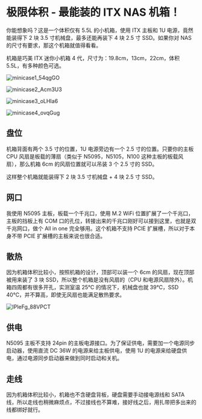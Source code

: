 # 极限体积 - 最能装的 ITX NAS 机箱！

你能想象吗？这是一个体积仅有 5.5L 的小机箱，使用 ITX 主板和 1U 电源，竟然能装得下 2 块 3.5 寸机械盘，最多还能再装下 4 块 2.5 寸 SSD。如果你对 NAS 的尺寸有要求，那这个机箱就值得看看。

机箱是巧美 ITX 迷你小机箱 4 代，尺寸为：19.8cm，13cm，22cm，体积  5.5L，有多种颜色可选。

![minicase1_54qgGO](https://img.slarker.me/blog/minicase1_54qgGO.jpg)

![minicase2_Acm3U3](https://img.slarker.me/blog/minicase2_Acm3U3.jpg)

![minicase3_oLHIa6](https://img.slarker.me/blog/minicase3_oLHIa6.jpg)

![minicase4_ovqGug](https://img.slarker.me/blog/minicase4_ovqGug.jpg)

## 盘位

机箱背面有两个 3.5 寸的位置，1U 电源旁边有一个 2.5 寸的位置。只要你的主板 CPU 风扇是板载的薄扇（类似于 N5095，N5105，N100 这种主板的板载风扇），那么机箱 6cm 的风扇位置就可以吊装 3 个 2.5 寸的 SSD。

这样整个机箱就能装得下 2 块 3.5 寸机械盘 + 4 块 2.5 寸 SSD。

## 网口

我使用 N5095 主板，板载一个千兆口，使用 M.2 WiFi 位置扩展了一个千兆口，主板的挡板上有 COM 口的孔位，转接出来的千兆口刚好可以接到这里，也就是双千兆网口，做个 All in one 完全够用。这个机箱不支持 PCIE 扩展槽，所以对于本身不带 PCIE 扩展槽的主板来说也很合适。

## 散热

因为机箱体积比较小，按照机箱的设计，顶部可以装一个 6cm 的风扇，现在顶部被用来装了 3 块 SSD，所以整个机箱是没有风扇的（CPU 和电源风扇除外）。机箱四周都有很多开孔，实测室温 25℃ 的情况下，机械盘也就 39℃，SSD 40℃，并不算高，即使无风扇也能满足散热要求。

![IPleFg_88VPCT](https://img.slarker.me/blog/IPleFg_88VPCT.png)

## 供电

N5095 主板不支持 24pin 的主板电源接口。为了保证供电，需要加一个电源同步启动器，使用直流 DC 36W 的电源来给主板供电，使用 1U 的电源来给硬盘供电，通过电源同步启动器来做到同时启动和关机。

## 走线

因为机箱体积比较小，机箱也不含硬盘背板，硬盘需要手动接电源线和 SATA 线，所以走线也稍微麻烦点，不过接线也不算难，接好线之后，用扎带把多出来的线都绑好就行。